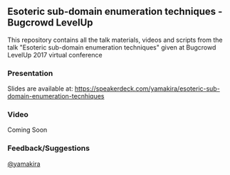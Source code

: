 ## Esoteric sub-domain enumeration techniques - Bugcrowd LevelUp

This repository contains all the talk materials, videos and scripts from the talk "Esoteric sub-domain enumeration techniques" given at Bugcrowd LevelUp 2017 virtual conference

### Presentation

Slides are available at: https://speakerdeck.com/yamakira/esoteric-sub-domain-enumeration-tecnhiques

### Video

Coming Soon

### Feedback/Suggestions

[@yamakira](https://twitter.com/yamakira_)
